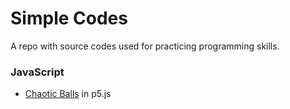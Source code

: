 # Simple Codes

A repo with source codes used for practicing programming skills.

### JavaScript
* [Chaotic Balls](https://martonpss.github.io/SimpleCodes/ChaoticBalls/index.html) in p5.js
